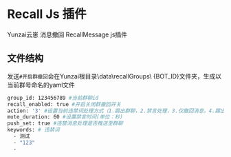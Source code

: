 # Recall Js 插件
Yunzai云崽 消息撤回 RecallMessage js插件

## 文件结构
发送`#开启群撤回`会在Yunzai根目录\data\recallGroups\ {BOT_ID}文件夹，生成以当前群号命名的yaml文件

```sh
group_id: 123456789 #当前群聊id
recall_enabled: true #开启关闭群撤回开关
action: '3' #设置当前违禁词处理方式（1.踢出群聊，2.禁言处理，3.仅撤回消息，4.踢出群聊并撤回消息，5.禁言并撤回）
mute_duration: 60 #设置禁言时间(单位：秒)
push_set: true #违禁消息处理是否推送至群聊
keywords: # 违禁词
  - 测试
  - "123"
  - 

```
